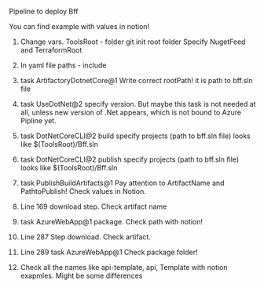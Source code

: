 Pipeline to deploy Bff

You can find example with values in notion!

1. Change vars.
   ToolsRoot - folder git init root folder
   Specify NugetFeed and TerraformRoot
2. In yaml file
   paths - include

3. task ArtifactoryDotnetCore@1
   Write correct rootPath! it is path to bff.sln file

4. task UseDotNet@2
   specify version. But maybe this task is not needed at all, unless
   new version of .Net appears, which is not bound to Azure Pipline yet.

5. task DotNetCoreCLI@2 build
   specify projects (path to bff.sln file) looks like $(ToolsRoot)/Bff.sln

6. task DotNetCoreCLI@2 publish
   specify projects (path to bff.sln file) looks like $(ToolsRoot)/Bff.sln

7. task PublishBuildArtifacts@1
   Pay attention to ArtifactName and PathtoPublish! Check values in Notion.

8. Line 169 download step.
   Check artifact name

9. task AzureWebApp@1 package. Check path with notion!

10. Line 287 Step download.
    Check artifact.

11. Line 289 task AzureWebApp@1
    Check package folder!

12. Check all the names like api-template, api, Template with notion exapmles. Might be some differences
